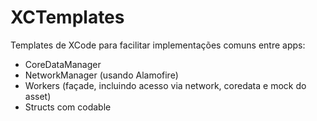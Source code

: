 # XCTemplates

Templates de XCode para facilitar implementações comuns entre apps:

- CoreDataManager
- NetworkManager (usando Alamofire)
- Workers (façade, incluindo acesso via network, coredata e mock do asset)
- Structs com codable
